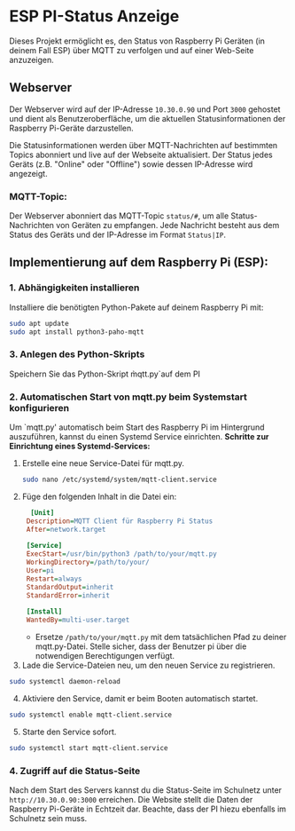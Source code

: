 # ESP PI-Status Anzeige

Dieses Projekt ermöglicht es, den Status von Raspberry Pi Geräten (in deinem Fall ESP) über MQTT zu verfolgen und auf einer Web-Seite anzuzeigen.

## Webserver

Der Webserver wird auf der IP-Adresse `10.30.0.90` und Port `3000` gehostet und dient als Benutzeroberfläche, um die aktuellen Statusinformationen der Raspberry Pi-Geräte darzustellen.

Die Statusinformationen werden über MQTT-Nachrichten auf bestimmten Topics abonniert und live auf der Webseite aktualisiert. Der Status jedes Geräts (z.B. "Online" oder "Offline") sowie dessen IP-Adresse wird angezeigt.

### MQTT-Topic:
Der Webserver abonniert das MQTT-Topic `status/#`, um alle Status-Nachrichten von Geräten zu empfangen. Jede Nachricht besteht aus dem Status des Geräts und der IP-Adresse im Format `Status|IP`.

## Implementierung auf dem Raspberry Pi (ESP):

### 1. Abhängigkeiten installieren

Installiere die benötigten Python-Pakete auf deinem Raspberry Pi mit:

```bash
sudo apt update
sudo apt install python3-paho-mqtt
```
### 3. Anlegen des Python-Skripts
Speichern Sie das Python-Skript m̀qtt.py`auf dem PI

### 2. Automatischen Start von mqtt.py beim Systemstart konfigurieren

Um `mqtt.py' automatisch beim Start des Raspberry Pi im Hintergrund auszuführen, kannst du einen Systemd Service einrichten.
**Schritte zur Einrichtung eines Systemd-Services:**
1. Erstelle eine neue Service-Datei für mqtt.py.
   ```bash
   sudo nano /etc/systemd/system/mqtt-client.service
   ```
2. Füge den folgenden Inhalt in die Datei ein:
   ```ini
     [Unit]
    Description=MQTT Client für Raspberry Pi Status
    After=network.target
    
    [Service]
    ExecStart=/usr/bin/python3 /path/to/your/mqtt.py
    WorkingDirectory=/path/to/your/
    User=pi
    Restart=always
    StandardOutput=inherit
    StandardError=inherit
    
    [Install]
    WantedBy=multi-user.target
   ```
   - Ersetze `/path/to/your/mqtt.py` mit dem tatsächlichen Pfad zu deiner mqtt.py-Datei.
Stelle sicher, dass der Benutzer pi über die notwendigen Berechtigungen verfügt.
3. Lade die Service-Dateien neu, um den neuen Service zu registrieren.
  ```bash
  sudo systemctl daemon-reload
  ```
4. Aktiviere den Service, damit er beim Booten automatisch startet.
  ```bash
  sudo systemctl enable mqtt-client.service
  ```
5. Starte den Service sofort.
  ```bash
  sudo systemctl start mqtt-client.service
  ```
### 4. Zugriff auf die Status-Seite

Nach dem Start des Servers kannst du die Status-Seite im Schulnetz unter `http://10.30.0.90:3000` erreichen. Die Website stellt die Daten der Raspberry Pi-Geräte in Echtzeit dar. Beachte, dass der PI hiezu ebenfalls im Schulnetz sein muss.

